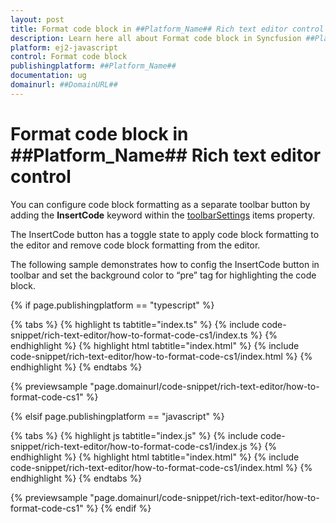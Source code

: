 ```yaml
---
layout: post
title: Format code block in ##Platform_Name## Rich text editor control | Syncfusion
description: Learn here all about Format code block in Syncfusion ##Platform_Name## Rich text editor control of Syncfusion Essential JS 2 and more.
platform: ej2-javascript
control: Format code block 
publishingplatform: ##Platform_Name##
documentation: ug
domainurl: ##DomainURL##
---
```


# Format code block in ##Platform_Name## Rich text editor control

You can configure code block formatting as a separate toolbar button by adding the **InsertCode** keyword within the [toolbarSettings](./../../api/rich-text-editor/toolbarSettings/#toolbarsettings) items property.

The InsertCode button has a toggle state to apply code block formatting to the editor and remove code block formatting from the editor.

The following sample demonstrates how to config the InsertCode button in toolbar and set the background color to “pre” tag for highlighting the code block.

{% if page.publishingplatform == "typescript" %}

 {% tabs %}
{% highlight ts tabtitle="index.ts" %}
{% include code-snippet/rich-text-editor/how-to-format-code-cs1/index.ts %}
{% endhighlight %}
{% highlight html tabtitle="index.html" %}
{% include code-snippet/rich-text-editor/how-to-format-code-cs1/index.html %}
{% endhighlight %}
{% endtabs %}
        
{% previewsample "page.domainurl/code-snippet/rich-text-editor/how-to-format-code-cs1" %}

{% elsif page.publishingplatform == "javascript" %}

{% tabs %}
{% highlight js tabtitle="index.js" %}
{% include code-snippet/rich-text-editor/how-to-format-code-cs1/index.js %}
{% endhighlight %}
{% highlight html tabtitle="index.html" %}
{% include code-snippet/rich-text-editor/how-to-format-code-cs1/index.html %}
{% endhighlight %}
{% endtabs %}

{% previewsample "page.domainurl/code-snippet/rich-text-editor/how-to-format-code-cs1" %}
{% endif %}